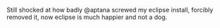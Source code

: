 <!--
id: 1215204413
link: http://kevinisom.info/post/1215204413/still-shocked-at-how-badly-aptana-screwed-my
slug: still-shocked-at-how-badly-aptana-screwed-my
date: Fri Oct 01 2010 00:44:16 GMT+1300 (NZDT)
raw: {"blog_name":"kevinisom","id":1215204413,"post_url":"http://kevinisom.info/post/1215204413/still-shocked-at-how-badly-aptana-screwed-my","slug":"still-shocked-at-how-badly-aptana-screwed-my","type":"text","date":"2010-09-30 11:44:16 GMT","timestamp":1285847056,"state":"published","format":"html","reblog_key":"ZHV8EDq1","tags":[],"short_url":"http://tmblr.co/Zw68Yy18Remz","highlighted":[],"feed_item":"http://twitter.com/kev_nz/statuses/25921449976","from_feed_id":"650289","note_count":0,"title":null,"body":"<p>Still shocked at how badly @aptana screwed my eclipse install, forcibly removed it, now eclipse is much happier and not a dog.</p>"}
publish: 2010-10-01
tags: 
title: null
-->


Still shocked at how badly @aptana screwed my eclipse install, forcibly
removed it, now eclipse is much happier and not a dog.


